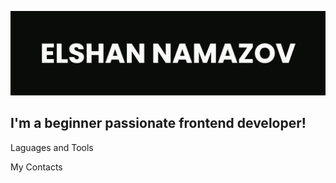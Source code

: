 ![Header](https://github.com/elshanamazov/elshanamazov/blob/main/assets/banner.jpg)

## I'm a beginner passionate frontend developer!

Laguages and Tools

My Contacts
